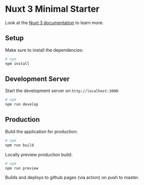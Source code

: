 # Nuxt 3 Minimal Starter

Look at the [Nuxt 3 documentation](https://nuxt.com/docs/getting-started/introduction) to learn
more.

## Setup

Make sure to install the dependencies:

```bash
# npm
npm install
```

## Development Server

Start the development server on `http://localhost:3000`:

```bash
# npm
npm run develop
```

## Production

Build the application for production:

```bash
# npm
npm run build
```

Locally preview production build:

```bash
# npm
npm run preview
```

Builds and deploys to github pages (via action) on push to master.
